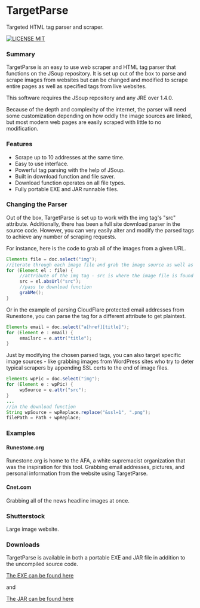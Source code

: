 # TargetParse
Targeted HTML tag parser and scraper.

[![LICENSE MIT](https://img.shields.io/badge/license-MIT-blue.svg)](hhttps://github.com/splitty/TargetParse/blob/master/LICENSE)
### Summary
TargetParse is an easy to use web scraper and HTML tag parser that functions on the JSoup repository.  It is set up out of the box to parse and scrape images from websites but can be changed and modified to scrape entire pages as well as specified tags from live websites.

This software requires the JSoup repository and any JRE over 1.4.0.

Because of the depth and complexity of the internet, the parser will need some customization depending on how oddly the image sources are linked, but most modern web pages are easily scraped with little to no modification.

### Features
* Scrape up to 10 addresses at the same time.
* Easy to use interface.
* Powerful tag parsing with the help of JSoup.
* Built in download function and file saver.
* Download function operates on all file types.
* Fully portable EXE and JAR runnable files.

### Changing the Parser
Out of the box, TargetParse is set up to work with the img tag's "src" attribute.  Additionally, there has been a full site download parser in the source code.  However, you can very easily alter and modify the parsed tags to achieve any number of scraping requests.

For instance, here is the code to grab all of the images from a given URL.
```java
Elements file = doc.select("img");
//iterate through each image file and grab the image source as well as downloading it.
for (Element el : file) {
     //attribute of the img tag - src is where the image file is found
     src = el.absUrl("src");
     //pass to download function
     grabMe();
}
```
Or in the example of parsing CloudFlare protected email addresses from Runestone, you can parse the tag for a different attribute to get plaintext.
```java
Elements email = doc.select("a[href][title]");
for (Element e : email) {
     emailsrc = e.attr("title");
}
```
Just by modifying the chosen parsed tags, you can also target specific image sources - like grabbing images from WordPress sites who try to deter typical scrapers by appending SSL certs to the end of image files.
```java
Elements wpPic = doc.select("img");
for (Element e : wpPic) {
     wpSource = e.attr("src");
}
...
//in the download function
String wpSource = wpReplace.replace("&ssl=1", ".png");
filePath = Path + wpReplace;
```
### Examples
#### Runestone.org
Runestone.org is home to the AFA, a white supremacist organization that was the inspiration for this tool.  Grabbing email addresses, pictures, and personal information from the website using TargetParse.

#### Cnet.com
Grabbing all of the news headline images at once.

### Shutterstock
Large image website.

### Downloads
TargetParse is available in both a portable EXE and JAR file in addition to the uncompiled source code.  

[The EXE can be found here](https://github.com/splitty/TargetParse/raw/master/Executable/TargetParse.exe)

and

[The JAR can be found here](https://github.com/splitty/TargetParse/raw/master/jarBuild/TargetParse_Portable.jar)
